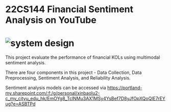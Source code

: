 # 22CS144 Financial Sentiment Analysis on YouTube
# ![system design](https://github.com/ShellyLUXinbao/22CS144_Financial_Sentiment_Analysis_on_YouTube/assets/118608778/d63237b4-3559-45ab-9fde-c2919368a5f0)
This project evaluate the performance of financial KOLs using multimodal sentiment analysis.

There are four components in this project - Data Collection, Data Preprocessing, Sentiment Analysis, and Reliability Analysis.

Sentiment analysis models can be accessed via https://portland-my.sharepoint.com/:f:/g/personal/xinbaolu2-c_my_cityu_edu_hk/EmOYg8_TclNMu3AX1MSy4YsBef7D8yJfOpXQoQlE7rEYug?e=ASBTPd
